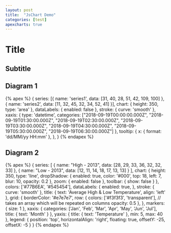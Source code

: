 ```yaml
---
layout: post
title:  "JsChart Demo"
categories: [test]
apexcharts: true
---
```


# Title

## Subtitle

## Diagram 1

{% apex %}
{
          series: [{
          name: 'series1',
          data: [31, 40, 28, 51, 42, 109, 100]
        }, {
          name: 'series2',
          data: [11, 32, 45, 32, 34, 52, 41]
        }],
          chart: {
          height: 350,
          type: 'area'
        },
        dataLabels: {
          enabled: false
        },
        stroke: {
          curve: 'smooth'
        },
        xaxis: {
          type: 'datetime',
          categories: ["2018-09-19T00:00:00.000Z", "2018-09-19T01:30:00.000Z", "2018-09-19T02:30:00.000Z", "2018-09-19T03:30:00.000Z", "2018-09-19T04:30:00.000Z", "2018-09-19T05:30:00.000Z", "2018-09-19T06:30:00.000Z"]
        },
        tooltip: {
          x: {
            format: 'dd/MM/yy HH:mm'
          },
        },
        }
{% endapex %}


## Diagram 2

{% apex %}
{
          series: [
          {
            name: "High - 2013",
            data: [28, 29, 33, 36, 32, 32, 33]
          },
          {
            name: "Low - 2013",
            data: [12, 11, 14, 18, 17, 13, 13]
          }
        ],
          chart: {
          height: 350,
          type: 'line',
          dropShadow: {
            enabled: true,
            color: '#000',
            top: 18,
            left: 7,
            blur: 10,
            opacity: 0.2
          },
          zoom: {
            enabled: false
          },
          toolbar: {
            show: false
          }
        },
        colors: ['#77B6EA', '#545454'],
        dataLabels: {
          enabled: true,
        },
        stroke: {
          curve: 'smooth'
        },
        title: {
          text: 'Average High & Low Temperature',
          align: 'left'
        },
        grid: {
          borderColor: '#e7e7e7',
          row: {
            colors: ['#f3f3f3', 'transparent'], // takes an array which will be repeated on columns
            opacity: 0.5
          },
        },
        markers: {
          size: 1
        },
        xaxis: {
          categories: ['Jan', 'Feb', 'Mar', 'Apr', 'May', 'Jun', 'Jul'],
          title: {
            text: 'Month'
          }
        },
        yaxis: {
          title: {
            text: 'Temperature'
          },
          min: 5,
          max: 40
        },
        legend: {
          position: 'top',
          horizontalAlign: 'right',
          floating: true,
          offsetY: -25,
          offsetX: -5
        }
}
{% endapex %}



